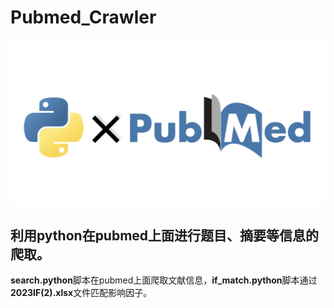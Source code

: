 # Pubmed_Crawler
![](https://raw.githubusercontent.com/yu323101/picgo/main/20240413165751.png)
## 利用python在pubmed上面进行题目、摘要等信息的爬取。
**search.python**脚本在pubmed上面爬取文献信息，**if_match.python**脚本通过**2023IF(2).xlsx**文件匹配影响因子。

